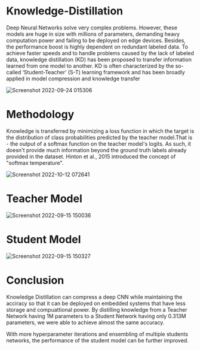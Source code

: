 # Knowledge-Distillation

Deep Neural Networks solve very complex problems. However, these models are huge in size with millions of parameters, demanding heavy computation power and failing to be deployed on edge devices. Besides, the performance boost is highly dependent on redundant labeled data. To achieve faster speeds and to handle problems caused by the lack of labeled data, knowledge distillation (KD) has been proposed to transfer information learned from one model to another. KD is often characterized by the so-called ‘Student-Teacher’ (S-T) learning framework and has been broadly applied in model compression and knowledge transfer

![Screenshot 2022-09-24 015306](https://user-images.githubusercontent.com/56751947/195369074-75dbbcc8-6ed3-4b71-8b04-5b1bce69c58c.jpg)


# Methodology

Knowledge is transferred by minimizing a loss function in which the target is the distribution of class probabilities predicted by the teacher model.That is - the output of a softmax function on the teacher model's logits. As such, it doesn't provide much information beyond the ground truth
labels already provided in the dataset. Hinton et al., 2015 introduced the concept of "softmax temperature".

![Screenshot 2022-10-12 072641](https://user-images.githubusercontent.com/56751947/195369933-ed434709-d359-464e-a8c2-9778858bbf4d.jpg)

# Teacher Model

![Screenshot 2022-09-15 150036](https://user-images.githubusercontent.com/56751947/195371714-1292bfe5-67f6-4116-a9e7-84fbd755e2c3.jpg)

# Student Model

![Screenshot 2022-09-15 150327](https://user-images.githubusercontent.com/56751947/195371687-5ade5c5b-7883-4a77-916d-57bff74f9bc7.jpg)

# Conclusion

Knowledge Distillation can compress a deep CNN while maintaining the acciracy so that it can be deployed on embedded systems that have less storage and compuattional power. By distilling knowledge from a Teacher Network having 1M parameters to a Student Network having only 0.313M parameters, we were able to achieve almost the same accuracy.

With more hyperparameter iterations and ensembling of multiple students networks, the performance of the student model can be further improved.

